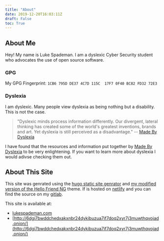 ```yaml
---
title: "About"
date: 2019-12-20T16:03:11Z
draft: False
toc: True
---
```


## About Me

Hey! My name is Luke Spademan. I am a dyslexic Cyber Security student who
advocates the use of open source software.

### GPG

My GPG Fingerprint: `1CB6 795D DE37 4C7D 115C  17F7 0F40 BC82 FD32 72E3`

### Dyslexia

I am dyslexic.
Many people view dyslexia as being nothing but a disability.
This is not the case.

> "Dyslexic minds process information differently.
> Our divergent, lateral thinking has created some of the world's greatest inventions, brands and art.
> Yet dyslexia is still perceived as a disadvantage."
> -- [Made By Dyslexia](http://madebydyslexia.org)

I have found that the resources and information put together by [Made By Dyslexia](http://madebydyslexia.org) to be very enlightening.
If you want to learn more about dyslexia I would adivse checking them out.

## About This Site

This site was genrated using the [hugo static site genrator](https://gohugo.io) and [my modified version of the Hello Friend NG](https://gitlab.com/mokytis/hello-friend-ng) theme.
If is hosted on [netlify](https://www.netlify.com/) and you can find the source on my [gitlab](https://gitlab.com/mokytis/hugo-site).

This site is available at:

* [lukespademan.com](https://lukespademan.com)
* [http://6dgi7bwddchedxakxnbr24dykibuzua7if7doq2xyr7j3muwthqvojad.onion/](http://6dgi7bwddchedxakxnbr24dykibuzua7if7doq2xyr7j3muwthqvojad.onion/)

